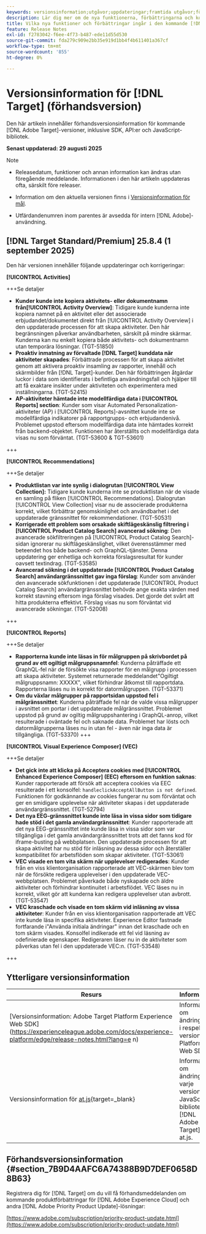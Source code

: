 ```yaml
---
keywords: versionsinformation;utgåvor;uppdateringar;framtida utgåvor;förbättringar;nya funktioner;korrigeringar;uppdateringar;prerelease;tidig åtkomst
description: Lär dig mer om de nya funktionerna, förbättringarna och korrigeringarna som ingår i den kommande versionen av  [!DNL Target], inklusive SDK:er, API:er och JavaScript-bibliotek.
title: Vilka nya funktioner och förbättringar ingår i den kommande [!DNL Target] versionen?
feature: Release Notes
exl-id: f2783042-f6ee-4f73-b487-ede11d55d530
source-git-commit: fda279c909e2bb35e919d1bb4f4b611401a367cf
workflow-type: tm+mt
source-wordcount: '855'
ht-degree: 0%

---
```


# Versionsinformation för [!DNL Target] (förhandsversion)

Den här artikeln innehåller förhandsversionsinformation för kommande [!DNL Adobe Target]-versioner, inklusive SDK, API:er och JavaScript-bibliotek.

**Senast uppdaterad: 29 augusti 2025**

>[!NOTE]
>
>* Releasedatum, funktioner och annan information kan ändras utan föregående meddelande. Informationen i den här artikeln uppdateras ofta, särskilt före releaser.
>
>* Information om den aktuella versionen finns i [Versionsinformation för mål](release-notes.md).
>
>* Utfärdandenumren inom parentes är avsedda för intern [!DNL Adobe]-användning.

## [!DNL Target Standard/Premium] 25.8.4 (1 september 2025)

Den här versionen innehåller följande uppdateringar och korrigeringar:

**[!UICONTROL Activities]**

+++Se detaljer
* **Kunder kunde inte kopiera aktivitets- eller dokumentnamn från[!UICONTROL Activity Overview]**: Tidigare kunde kunderna inte kopiera namnet på en aktivitet eller det associerade erbjudandet/dokumentet direkt från [!UICONTROL Activity Overview] i den uppdaterade processen för att skapa aktiviteter. Den här begränsningen påverkar användbarheten, särskilt på mindre skärmar. Kunderna kan nu enkelt kopiera både aktivitets- och dokumentnamn utan temporära lösningar. (TGT-51850)
* **Proaktiv inmatning av förvaltade [!DNL Target] kunddata när aktiviteter skapades**: Förbättrade processen för att skapa aktivitet genom att aktivera proaktiv insamling av rapporter, innehåll och skärmbilder från [!DNL Target]-kunder. Den här förbättringen åtgärdar luckor i data som identifierats i befintliga användningsfall och hjälper till att få exaktare insikter under aktiviteten och experimentera med inställningarna. (TGT-52415)
* **AP-aktiviteter hämtade inte modellfärdiga data i [!UICONTROL Reports] section**: Kunder som visar Automated Personalization-aktiviteter (AP) i [!UICONTROL Reports]-avsnittet kunde inte se modellfärdiga indikatorer på rapportgrupps- och erbjudandenivå. Problemet uppstod eftersom modellfärdiga data inte hämtades korrekt från backend-objektet. Funktionen har återställts och modellfärdiga data visas nu som förväntat. (TGT-53600 &amp; TGT-53601)

+++

**[!UICONTROL Recommendations]**

+++Se detaljer
* **Produktlistan var inte synlig i dialogrutan [!UICONTROL View Collection]:** Tidigare kunde kunderna inte se produktlistan när de visade en samling på fliken [!UICONTROL Recommendations]. Dialogrutan [!UICONTROL View Collection] visar nu de associerade produkterna korrekt, vilket förbättrar genomskinlighet och användbarhet i det uppdaterade gränssnittet för rekommendationer. (TGT-50531)
* **Korrigerade ett problem som orsakade skiftlägeskänslig filtrering i [!UICONTROL Product Catalog Search] avancerad sökning**: Den avancerade sökfiltreringen på [!UICONTROL Product Catalog Search]-sidan ignorerar nu skiftlägeskänslighet, vilket överensstämmer med beteendet hos både backend- och GraphQL-tjänster. Denna uppdatering ger enhetliga och korrekta förslagsresultat för kunder oavsett textindrag. (TGT-53585)
* **Avancerad sökning i det uppdaterade [!UICONTROL Product Catalog Search] användargränssnittet gav inga förslag**: Kunder som använder den avancerade sökfunktionen i det uppdaterade [!UICONTROL Product Catalog Search] användargränssnittet behövde ange exakta värden med korrekt stavning eftersom inga förslag visades. Det gjorde det svårt att hitta produkterna effektivt. Förslag visas nu som förväntat vid avancerade sökningar. (TGT-52008)

+++

**[!UICONTROL Reports]**

+++Se detaljer
* **Rapporterna kunde inte läsas in för målgruppen på skrivbordet på grund av ett ogiltigt målgruppsnamnfel**: Kunderna påträffade ett GraphQL-fel när de försökte visa rapporter för en målgrupp i processen att skapa aktiviteter. Systemet returnerade meddelandet&quot;Ogiltigt målgruppsnamn: XXXXX&quot;, vilket förhindrar åtkomst till rapportdata. Rapporterna läses nu in korrekt för datormålgruppen. (TGT-53371)
* **Om du växlar målgrupper på rapportsidan uppstod fel i målgränssnittet**: Kunderna påträffade fel när de valde vissa målgrupper i avsnittet om portar i det uppdaterade målgränssnittet. Problemet uppstod på grund av ogiltig målgruppshantering i GraphQL-anrop, vilket resulterade i oväntade fel och saknade data. Problemet har lösts och datormålgrupperna läses nu in utan fel - även när inga data är tillgängliga. (TGT-53370)
+++

**[!UICONTROL Visual Experience Composer] (VEC)**

+++Se detaljer
* **Det gick inte att klicka på Acceptera cookies med [!UICONTROL Enhanced Experience Composer] (EEC) eftersom en funktion saknas**: Kunder rapporterade att försök att acceptera cookies via EEC resulterade i ett konsolfel: `handleclickAcceptAllButton is not defined`. Funktionen för godkännande av cookies fungerar nu som förväntat och ger en smidigare upplevelse när aktiviteter skapas i det uppdaterade användargränssnittet. (TGT-52794)
* **Det nya EEG-gränssnittet kunde inte läsa in vissa sidor som tidigare hade stöd i det gamla användargränssnittet**: Kunder rapporterade att det nya EEG-gränssnittet inte kunde läsa in vissa sidor som var tillgängliga i det gamla användargränssnittet trots att det fanns kod för iframe-busting på webbplatsen. Den uppdaterade processen för att skapa aktivitet har nu stöd för inläsning av dessa sidor och återställer kompatibilitet för arbetsflöden som skapar aktiviteter. (TGT-53061)
* **VEC visade en tom vita skärm när upplevelser redigerades**: Kunder från en viss klientorganisation rapporterade att VEC-skärmen blev tom när de försökte redigera upplevelser i den uppdaterade VEC-webbplatsen. Problemet påverkade både nyskapade och äldre aktiviteter och förhindrar kontinuitet i arbetsflödet. VEC läses nu in korrekt, vilket gör att kunderna kan redigera upplevelser utan avbrott. (TGT-53547)
* **VEC kraschade och visade en tom skärm vid inläsning av vissa aktiviteter**: Kunder från en viss klientorganisation rapporterade att VEC inte kunde läsa in specifika aktiviteter. Experience Editor fastnade fortfarande i&quot;Använda initiala ändringar&quot; innan det kraschade och en tom skärm visades. Konsolfel indikerade ett fel vid läsning av odefinierade egenskaper. Redigeraren läser nu in de aktiviteter som påverkas utan fel i den uppdaterade VEC:n. (TGT-53548)

+++

## Ytterligare versionsinformation

| Resurs | Information |
|--- |--- |
| [Versionsinformation: Adobe Target Platform Experience Web SDK]&#x200B;(https://experienceleague.adobe.com/docs/experience-platform/edge/release-notes.html?lang=e n) | Information om ändringarna i respektive version av Platform Web SDK. |
| Versionsinformation för [at.js](https://experienceleague.adobe.com/docs/target-dev/developer/client-side/at-js-implementation/target-atjs-versions.html?lang=sv-SE){target=_blank} | Information om ändringar i varje version av JavaScript-biblioteket [!DNL Adobe Target] at.js. |

## Förhandsversionsinformation {#section_7B9D4AAFC6A74388B9D7DEF0658D8B63}

Registrera dig för [!DNL Target] om du vill få förhandsmeddelanden om kommande produktförbättringar för [!DNL Adobe Experience Cloud] och andra [!DNL Adobe Priority Product Update]-lösningar:

[https://www.adobe.com/subscription/priority-product-update.html](https://www.adobe.com/subscription/priority-product-update.html)
